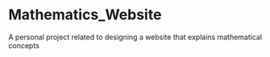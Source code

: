 # Mathematics_Website
 A personal project related to designing a website that explains mathematical concepts 
